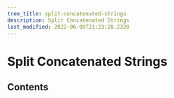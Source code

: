 ```yaml
---
tree_title: split-concatenated-strings
description: Split Concatenated Strings
last_modified: 2022-06-09T21:23:28.2328
---
```


# Split Concatenated Strings

## Contents
